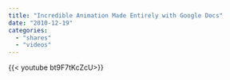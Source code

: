 ```yaml
---
title: "Incredible Animation Made Entirely with Google Docs"
date: "2010-12-19"
categories:
  - "shares"
  - "videos"
---
```


<div style="width: 70vw;">{{< youtube bt9F7tKcZcU>}}</div>
